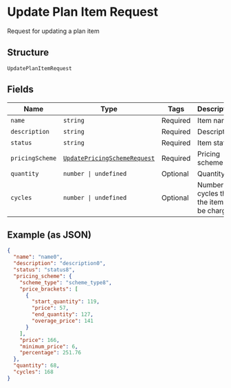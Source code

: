 
# Update Plan Item Request

Request for updating a plan item

## Structure

`UpdatePlanItemRequest`

## Fields

| Name | Type | Tags | Description |
|  --- | --- | --- | --- |
| `name` | `string` | Required | Item name |
| `description` | `string` | Required | Description |
| `status` | `string` | Required | Item status |
| `pricingScheme` | [`UpdatePricingSchemeRequest`](../../doc/models/update-pricing-scheme-request.md) | Required | Pricing scheme |
| `quantity` | `number \| undefined` | Optional | Quantity |
| `cycles` | `number \| undefined` | Optional | Number of cycles that the item will be charged |

## Example (as JSON)

```json
{
  "name": "name0",
  "description": "description0",
  "status": "status8",
  "pricing_scheme": {
    "scheme_type": "scheme_type8",
    "price_brackets": [
      {
        "start_quantity": 119,
        "price": 57,
        "end_quantity": 127,
        "overage_price": 141
      }
    ],
    "price": 166,
    "minimum_price": 6,
    "percentage": 251.76
  },
  "quantity": 68,
  "cycles": 168
}
```

